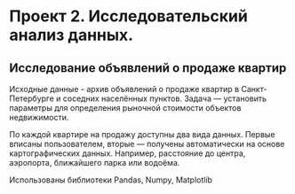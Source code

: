 # Проект 2. Исследовательский анализ данных.

## Исследование объявлений о продаже квартир

Исходные данные - архив объявлений о продаже квартир в Санкт-Петербурге и соседних населённых пунктов. 
Задача — установить параметры для определения рыночной стоимости объектов недвижимости. 

По каждой квартире на продажу доступны два вида данных. 
Первые вписаны пользователем, вторые — получены автоматически на основе картографических данных. 
Например, расстояние до центра, аэропорта, ближайшего парка или водоёма.

Использованы библиотеки Pandas, Numpy, Matplotlib
